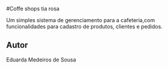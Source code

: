 #Coffe shops tia rosa

Um simples sistema de gerenciamento para a cafeteria,com funcionalidades para cadastro de produtos, clientes e pedidos.

## Autor
Eduarda Medeiros de Sousa
